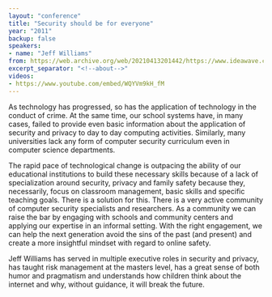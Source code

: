 ```yaml
---
layout: "conference"
title: "Security should be for everyone"
year: "2011"
backup: false
speakers:
- name: "Jeff Williams"
from: https://web.archive.org/web/20210413201442/https://www.ideawave.ca/2011-conference/security-should-be-for-everyone
excerpt_separator: "<!--about-->"
videos:
- https://www.youtube.com/embed/WQYVm9kH_fM
---
```


As technology has progressed, so has the application of technology in the
conduct of crime. At the same time, our school systems have, in many cases,
failed to provide even basic information about the application of security and
privacy to day to day computing activities. Similarly, many universities lack
any form of computer security curriculum even in computer science departments.

The rapid pace of technological change is outpacing the ability of our
educational institutions to build these necessary skills because of a lack of
specialization around security, privacy and family safety because they,
necessarily, focus on classroom management, basic skills and specific teaching
goals. There is a solution for this. There is a very active community of
computer security specialists and researchers. As a community we can raise the
bar by engaging with schools and community centers and applying our expertise
in an informal setting. With the right engagement, we can help the next
generation avoid the sins of the past (and present) and create a more
insightful mindset with regard to online safety.

<!--about-->

Jeff Williams has served in multiple executive roles in security and
privacy, has taught risk management at the masters level, has a great sense of
both humor and pragmatism and understands how children think about the
internet and why, without guidance, it will break the future.
